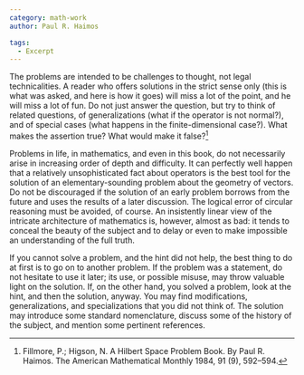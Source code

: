 ```yaml
---
category: math-work
author: Paul R. Haimos

tags:
  - Excerpt
---
```


The problems are intended to be challenges to thought, not legal technicalities. A reader who offers solutions in the strict sense only (this is what was asked, and here is how it goes) will miss a lot of the point, and he will miss a lot of fun. Do not just answer the question, but try to think of related questions, of generalizations (what if the operator is not normal?), and of special cases (what happens in the finite-dimensional case?). What makes the assertion true? What would make it false?[^1]

Problems in life, in mathematics, and even in this book, do not necessarily arise in increasing order of depth and difficulty. It can perfectly well happen that a relatively unsophisticated fact about operators is the best tool for the solution of an elementary-sounding problem about the geometry of vectors. Do not be discouraged if the solution of an early problem borrows from the future and uses the results of a later discussion. The logical error of circular reasoning must be avoided, of course. An insistently linear view of the intricate architecture of mathematics is, however, almost as bad: it tends to conceal the beauty of the subject and to delay or even to make impossible an understanding of the full truth.

If you cannot solve a problem, and the hint did not help, the best thing to do at first is to go on to another problem. If the problem was a statement, do not hesitate to use it later; its use, or possible misuse, may throw valuable light on the solution. If, on the other hand, you solved a problem, look at the hint, and then the solution, anyway. You may find modifications, generalizations, and specializations that you did not think of. The solution may introduce some standard nomenclature, discuss some of the history of the subject, and mention some pertinent references.

[^1]: Fillmore, P.; Higson, N. A Hilbert Space Problem Book. By Paul R. Haimos. The American Mathematical Monthly 1984, 91 (9), 592–594.
